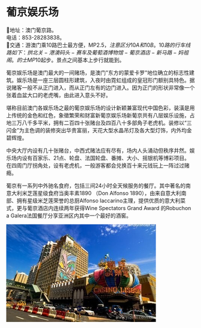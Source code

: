 # 葡京娱乐场  
📍地址：澳门葡京路。  
电话：853-28283838。  
🚌交通：游澳门乘10路巴士最方便，MP$2.5，注意区分10A和10B。10路的行车线路如下：拱北关-港澳码头-赛车及葡萄酒博物馆-葡京酒店-新马路-妈祖阁。的士MP$10起步。景点之间基本上步行就能到。  
  
葡京娱乐场是澳门最大的一间赌场，是澳门"东方的蒙爱卡罗"地位确立的标志性建筑。娱乐场是一座三层圆柱形建筑，入夜时由霓虹组成的皇冠形门额别具特色。据说赌客一般不从正门进入，而从正门左有的边门进入。因为正门的形状非常像一个张着血盆大口的老虎嘴，由此进入意头不好。  
  
堪称目前澳门各娱乐场之最的葡京娱乐场的设计新颖兼富现代中国色彩，装潢是用上传统的金色和红色，象徵繁荣和财富新葡京娱乐场新葡京共有八层娱乐设施，占地三万八千多平米，拥有二百四十张赌台及四百八十多部角子老虎机。装修以“三闪金”为主色调的装修突出华贵富丽，天花大型水晶吊灯及各大型灯饰，内外均金碧辉煌。  
  
中央大厅内设有几十张赌台，中西式赌法应有尽有，场内人头涌动但秩序井然。娱乐场内设有百家乐、21点、轮盘、法国轮盘、番摊、大小、摇银机等博彩项目。在四周门厅拐角处，设有老虎机，一般游客都会兑换百十来元钱玩上一阵过过赌瘾。  
  
葡京有一系列中外驰名食府，包括三间24小时全天候服务的餐厅。其中著名的南意大利米芝莲星级食府当奥丰素1890 （Don Alfonso 1890），由来自意大利南部、拥有星级米芝莲荣誉的总厨Alfonso Iaccarino主理，提供优质的意大利菜式，更与葡京酒店内连续两年获得Wine Spectators Grand Award 的Robuchon a Galera法国餐厅分享亚洲区内其中一个最好的酒窖。  
  
![](https://raw.githubusercontent.com/szqq0512/Pic/main/img/202201212102758.png)  